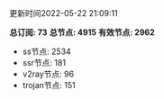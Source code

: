 更新时间2022-05-22 21:09:11

**总订阅: 73**
**总节点: 4915**
**有效节点: 2962**
- ss节点: 2534
- ssr节点: 181
- v2ray节点: 96
- trojan节点: 151
